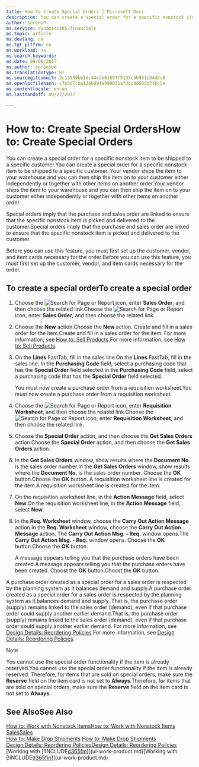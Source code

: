```yaml
---
title: How to Create Special Orders | Microsoft Docs
description: You can create a special order for a specific nonstock item to be shipped to a specific customer. Your vendor ships the item to your warehouse and you can then ship the item on to your customer either independently or together with other items on another order.
author: SorenGP
ms.service: dynamics365-financials
ms.topic: article
ms.devlang: na
ms.tgt_pltfrm: na
ms.workload: na
ms.search.keywords: 
ms.date: 09/08/2017
ms.author: sgroespe
ms.translationtype: HT
ms.sourcegitcommit: 2c13559bb3dc44cdb61697f5135c5b931e34d2a8
ms.openlocfilehash: c7e5d7cda12abd94a999031af3bc8d505b7f6c5e
ms.contentlocale: en-au
ms.lasthandoff: 09/22/2017

---
```

# <a name="how-to-create-special-orders"></a><span data-ttu-id="6bff3-104">How to: Create Special Orders</span><span class="sxs-lookup"><span data-stu-id="6bff3-104">How to: Create Special Orders</span></span>
<span data-ttu-id="6bff3-105">You can create a special order for a specific nonstock item to be shipped to a specific customer.</span><span class="sxs-lookup"><span data-stu-id="6bff3-105">You can create a special order for a specific nonstock item to be shipped to a specific customer.</span></span> <span data-ttu-id="6bff3-106">Your vendor ships the item to your warehouse and you can then ship the item on to your customer either independently or together with other items on another order.</span><span class="sxs-lookup"><span data-stu-id="6bff3-106">Your vendor ships the item to your warehouse and you can then ship the item on to your customer either independently or together with other items on another order.</span></span>  

<span data-ttu-id="6bff3-107">Special orders imply that the purchase and sales order are linked to ensure that the specific nonstock item is picked and delivered to the customer.</span><span class="sxs-lookup"><span data-stu-id="6bff3-107">Special orders imply that the purchase and sales order are linked to ensure that the specific nonstock item is picked and delivered to the customer.</span></span>  

<span data-ttu-id="6bff3-108">Before you can use this feature, you must first set up the customer, vendor, and item cards necessary for the order.</span><span class="sxs-lookup"><span data-stu-id="6bff3-108">Before you can use this feature, you must first set up the customer, vendor, and item cards necessary for the order.</span></span>  

## <a name="to-create-a-special-order"></a><span data-ttu-id="6bff3-109">To create a special order</span><span class="sxs-lookup"><span data-stu-id="6bff3-109">To create a special order</span></span>  
1.  <span data-ttu-id="6bff3-110">Choose the ![Search for Page or Report](media/ui-search/search_small.png "Search for Page or Report icon") icon, enter **Sales Order**, and then choose the related link.</span><span class="sxs-lookup"><span data-stu-id="6bff3-110">Choose the ![Search for Page or Report](media/ui-search/search_small.png "Search for Page or Report icon") icon, enter **Sales Order**, and then choose the related link.</span></span>  
2. <span data-ttu-id="6bff3-111">Choose the **New** action.</span><span class="sxs-lookup"><span data-stu-id="6bff3-111">Choose the **New** action.</span></span> <span data-ttu-id="6bff3-112">Create and fill in a  sales order for the item.</span><span class="sxs-lookup"><span data-stu-id="6bff3-112">Create and fill in a  sales order for the item.</span></span> <span data-ttu-id="6bff3-113">For more information, see [How to: Sell Products](sales-how-sell-products.md).</span><span class="sxs-lookup"><span data-stu-id="6bff3-113">For more information, see [How to: Sell Products](sales-how-sell-products.md).</span></span>
3.  <span data-ttu-id="6bff3-114">On the **Lines** FastTab, fill in the sales line.</span><span class="sxs-lookup"><span data-stu-id="6bff3-114">On the **Lines** FastTab, fill in the sales line.</span></span> <span data-ttu-id="6bff3-115">In the **Purchasing Code** field, select a purchasing code that has the **Special Order** field selected.</span><span class="sxs-lookup"><span data-stu-id="6bff3-115">In the **Purchasing Code** field, select a purchasing code that has the **Special Order** field selected.</span></span>

    <span data-ttu-id="6bff3-116">You must now create a purchase order from a requisition worksheet.</span><span class="sxs-lookup"><span data-stu-id="6bff3-116">You must now create a purchase order from a requisition worksheet.</span></span>  
4. <span data-ttu-id="6bff3-117">Choose the ![Search for Page or Report](media/ui-search/search_small.png "Search for Page or Report icon") icon, enter **Requisition Worksheet**, and then choose the related link.</span><span class="sxs-lookup"><span data-stu-id="6bff3-117">Choose the ![Search for Page or Report](media/ui-search/search_small.png "Search for Page or Report icon") icon, enter **Requisition Worksheet**, and then choose the related link.</span></span>  
5. <span data-ttu-id="6bff3-118">Choose the **Special Order** action, and then choose the **Get Sales Orders** action.</span><span class="sxs-lookup"><span data-stu-id="6bff3-118">Choose the **Special Order** action, and then choose the **Get Sales Orders** action.</span></span>  
6.  <span data-ttu-id="6bff3-119">In the **Get Sales Orders** window, show results where the **Document No.** is the sales order number.</span><span class="sxs-lookup"><span data-stu-id="6bff3-119">In the **Get Sales Orders** window, show results where the **Document No.** is the sales order number.</span></span> <span data-ttu-id="6bff3-120">Choose the **OK** button.</span><span class="sxs-lookup"><span data-stu-id="6bff3-120">Choose the **OK** button.</span></span> <span data-ttu-id="6bff3-121">A requisition worksheet line is created for the item.</span><span class="sxs-lookup"><span data-stu-id="6bff3-121">A requisition worksheet line is created for the item.</span></span>  
7.  <span data-ttu-id="6bff3-122">On the requisition worksheet line, in the **Action Message** field, select **New**.</span><span class="sxs-lookup"><span data-stu-id="6bff3-122">On the requisition worksheet line, in the **Action Message** field, select **New**.</span></span>  
8.  <span data-ttu-id="6bff3-123">In the **Req. Worksheet** window, choose the **Carry Out Action Message** action.</span><span class="sxs-lookup"><span data-stu-id="6bff3-123">In the **Req. Worksheet** window, choose the **Carry Out Action Message** action.</span></span> <span data-ttu-id="6bff3-124">The **Carry Out Action Msg. - Req.** window opens.</span><span class="sxs-lookup"><span data-stu-id="6bff3-124">The **Carry Out Action Msg. - Req.** window opens.</span></span> <span data-ttu-id="6bff3-125">Choose the **OK** button.</span><span class="sxs-lookup"><span data-stu-id="6bff3-125">Choose the **OK** button.</span></span>  

    <span data-ttu-id="6bff3-126">A message appears telling you that the purchase orders have been created.</span><span class="sxs-lookup"><span data-stu-id="6bff3-126">A message appears telling you that the purchase orders have been created.</span></span> <span data-ttu-id="6bff3-127">Choost the **OK** button.</span><span class="sxs-lookup"><span data-stu-id="6bff3-127">Choost the **OK** button.</span></span>  

<span data-ttu-id="6bff3-128">A purchase order created as a special order for a sales order is respected by the planning system as it balances demand and supply.</span><span class="sxs-lookup"><span data-stu-id="6bff3-128">A purchase order created as a special order for a sales order is respected by the planning system as it balances demand and supply.</span></span> <span data-ttu-id="6bff3-129">That is, the purchase order (supply) remains linked to the sales order (demand), even if that purchase order could supply another earlier demand.</span><span class="sxs-lookup"><span data-stu-id="6bff3-129">That is, the purchase order (supply) remains linked to the sales order (demand), even if that purchase order could supply another earlier demand.</span></span> <span data-ttu-id="6bff3-130">For more information, see [Design Details: Reordering Policies](design-details-reservation-order-tracking-and-action-messaging.md).</span><span class="sxs-lookup"><span data-stu-id="6bff3-130">For more information, see [Design Details: Reordering Policies](design-details-reservation-order-tracking-and-action-messaging.md).</span></span>  

> [!NOTE]  
>  <span data-ttu-id="6bff3-131">You cannot use the special order functionality if the item is already reserved.</span><span class="sxs-lookup"><span data-stu-id="6bff3-131">You cannot use the special order functionality if the item is already reserved.</span></span> <span data-ttu-id="6bff3-132">Therefore, for items that are sold on special orders, make sure the **Reserve** field on the item card is not set to **Always**.</span><span class="sxs-lookup"><span data-stu-id="6bff3-132">Therefore, for items that are sold on special orders, make sure the **Reserve** field on the item card is not set to **Always**.</span></span>  

## <a name="see-also"></a><span data-ttu-id="6bff3-133">See Also</span><span class="sxs-lookup"><span data-stu-id="6bff3-133">See Also</span></span>  
[<span data-ttu-id="6bff3-134">How to: Work with Nonstock Items</span><span class="sxs-lookup"><span data-stu-id="6bff3-134">How to: Work with Nonstock Items</span></span>](inventory-how-work-nonstock-items.md)  
[<span data-ttu-id="6bff3-135">Sales</span><span class="sxs-lookup"><span data-stu-id="6bff3-135">Sales</span></span>](sales-manage-sales.md)  
<span data-ttu-id="6bff3-136">[How to: Make Drop Shipments](sales-how-drop-shipment.md) </span><span class="sxs-lookup"><span data-stu-id="6bff3-136">[How to: Make Drop Shipments](sales-how-drop-shipment.md) </span></span>  
[<span data-ttu-id="6bff3-137">Design Details: Reordering Policies</span><span class="sxs-lookup"><span data-stu-id="6bff3-137">Design Details: Reordering Policies</span></span>](design-details-reservation-order-tracking-and-action-messaging.md)  
<span data-ttu-id="6bff3-138">[Working with [!INCLUDE[d365fin](includes/d365fin_md.md)]](ui-work-product.md)</span><span class="sxs-lookup"><span data-stu-id="6bff3-138">[Working with [!INCLUDE[d365fin](includes/d365fin_md.md)]](ui-work-product.md)</span></span>

